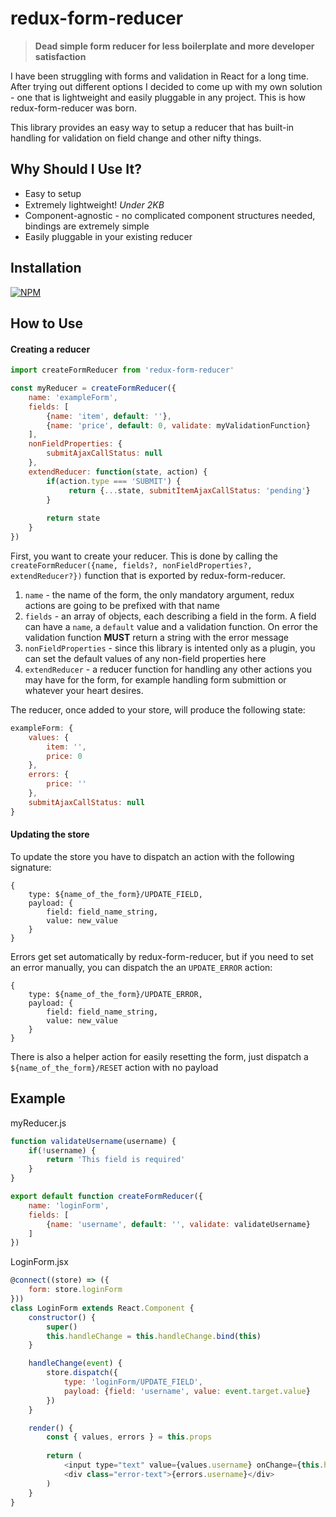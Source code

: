 # redux-form-reducer
>**Dead simple form reducer for less boilerplate and more developer satisfaction**



I have been struggling with forms and validation in React for a long time. After trying out different options I decided to come up with my own solution - one that is lightweight and easily pluggable in any project. This is how redux-form-reducer was born.

This library provides an easy way to setup a reducer that has built-in handling for validation on field change and other nifty things.

## Why Should I Use It?

* Easy to setup
* Extremely lightweight! *Under 2KB* <img width=15 src="http://emojipedia-us.s3.amazonaws.com/cache/ec/ea/ecea30f0a206c2ef20eba907f760f4cc.png"></img>  
* Component-agnostic - no complicated component structures needed, bindings are extremely simple
* Easily pluggable in your existing reducer

## Installation

[![NPM](https://nodei.co/npm/redux-form-reducer.png)](https://nodei.co/npm/redux-form-reducer/)

## How to Use

#### Creating a reducer

```js
import createFormReducer from 'redux-form-reducer'

const myReducer = createFormReducer({
    name: 'exampleForm',
    fields: [
        {name: 'item', default: ''},
        {name: 'price', default: 0, validate: myValidationFunction}
    ],
    nonFieldProperties: {
        submitAjaxCallStatus: null
    },
    extendReducer: function(state, action) {
        if(action.type === 'SUBMIT') {
             return {...state, submitItemAjaxCallStatus: 'pending'}
        }
        
        return state
    }
})
```

First, you want to create your reducer. This is done by calling the ```createFormReducer({name, fields?, nonFieldProperties?, extendReducer?})``` function that is exported by redux-form-reducer.


1.  ```name``` - the name of the form, the only mandatory argument, redux actions are going to be prefixed with that name
2. ```fields``` - an array of objects, each describing a field in the form. A field can have a ```name```, a ```default``` value and a validation function. On error the validation function **MUST** return a string with the error message
3. ```nonFieldProperties``` - since this library is intented only as a plugin, you can set the default values of any non-field properties here
4. ```extendReducer``` - a reducer function for handling any other actions you may have for the form, for example handling form submittion or whatever your heart desires.

The reducer, once added to your store, will produce the following state:

```js
exampleForm: {
    values: {
        item: '',
        price: 0
    },
    errors: {
        price: ''
    },
    submitAjaxCallStatus: null
}
```

#### Updating the store

To update the store you have to dispatch an action with the following signature:
```
{
    type: ${name_of_the_form}/UPDATE_FIELD,
    payload: {
        field: field_name_string,
        value: new_value
    }
}
```

Errors get set automatically by redux-form-reducer, but if you need to set an error manually, you can dispatch the an ```UPDATE_ERROR``` action:
```
{
    type: ${name_of_the_form}/UPDATE_ERROR,
    payload: {
        field: field_name_string,
        value: new_value
    }
}
```

There is also a helper action for easily resetting the form, just dispatch a ```${name_of_the_form}/RESET``` action with no payload

## Example

myReducer.js
```js
function validateUsername(username) {
    if(!username) {
        return 'This field is required'
    }
}

export default function createFormReducer({
    name: 'loginForm',
    fields: [
        {name: 'username', default: '', validate: validateUsername}
    ]
})
```

LoginForm.jsx
```js
@connect((store) => ({
    form: store.loginForm
}))
class LoginForm extends React.Component {
    constructor() {
        super()
        this.handleChange = this.handleChange.bind(this)
    }

    handleChange(event) {
        store.dispatch({
            type: 'loginForm/UPDATE_FIELD',
            payload: {field: 'username', value: event.target.value}
        })
    }

    render() {
        const { values, errors } = this.props
        
        return (
            <input type="text" value={values.username} onChange={this.handleChange} />
            <div class="error-text">{errors.username}</div>
        )
    }
}
```
